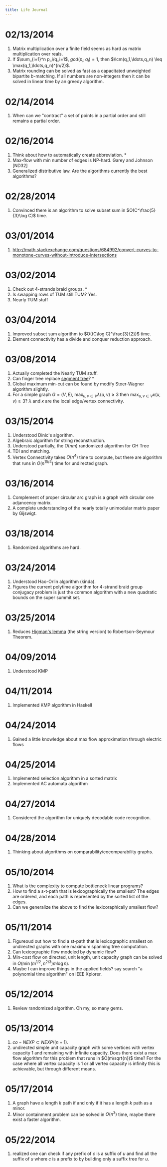 ```yaml
---
title: Life Journal
---
```


# 02/13/2014

1. Matrix multiplication over a finite field seems as hard as matrix multiplication over reals.
2. If $\sum_{i=1}^n p_i/q_i=1$, $gcd(p_i,q_i)=1$, then $\lcm(q_1,\ldots,q_n) \leq \max(q_1,\ldots,q_n)^{n/2}$.
3. Matrix rounding can be solved as fast as a capacitated unweighted bipartite $b$-matching. If all numbers are non-integers then it can be solved in linear time by an greedy algorithm.

# 02/14/2014

1. When can we "contract" a set of points in a partial order and still remains a partial order.

# 02/16/2014

1. Think about how to automatically create abbreviation. *
2. Max-flow with min number of edges is NP-hard. Garey and Johnson [ND32]
3. Generalized distributive law. Are the algorithms currently the best algorithms?

# 02/28/2014

1. Convinced there is an algorithm to solve subset sum in $O(C^\frac{5}{3}\log C)$ time.

# 03/01/2014

1. http://math.stackexchange.com/questions/684992/convert-curves-to-monotone-curves-without-introduce-intersections

# 03/02/2014

1. Check out 4-strands braid groups. *
2. Is swapping rows of TUM still TUM? Yes.
3. Nearly TUM stuff

# 03/04/2014

1. Improved subset sum algorithm to $O((C\log C)^\frac{3}{2})$ time.
2. Element connectivity has a divide and conquer reduction approach. 

# 03/08/2014

1. Actually completed the Nearly TUM stuff.
2. Can finger tree replace [segment tree](http://letuskode.blogspot.com/2013/01/segtrees.html)? *
3. Global maximum min-cut can be found by modify Stoer-Wagner algorithm slightly.
4. For a simple graph $G=(V,E)$, $\max_{u,v \in V} \lambda(u,v) \geq 3$ then $\max_{u,v \in V}  \kappa(u,v)\geq 3$? $\lambda$ and $\kappa$ are the local edge/vertex connectivity.

# 03/15/2014

1. Understood Dinic's algorithm.
2. Algebraic algorithm for string reconstruction. 
3. Understood partially, the $O(nm)$ randomized algorithm for GH Tree
4. TDI and matching.
5. Vertex Connectivity takes $O(n^4)$ time to compute, but there are algorithm that runs in $O(n^{15/4})$ time for undirected graph.

# 03/16/2014

1. Complement of proper circular arc graph is a graph with circular one adjancency matrix.
2. A complete understanding of the nearly totally unimodular matrix paper by Gijswigt.

# 03/18/2014

1. Randomized algorithms are hard.

# 03/24/2014

1. Understood Hao-Orlin algorithm (kinda).
2. Figures the current polytime algorithm for 4-strand braid group conjugacy problem is just the common algorithm with a new quadratic bounds on the super summit set.

# 03/25/2014

1. Reduces [Higman's lemma](http://en.wikipedia.org/wiki/Higman's_lemma) (the string version) to Robertson–Seymour Theorem.

# 04/09/2014

1. Understood KMP

# 04/11/2014
1. Implemented KMP algorithm in Haskell

# 04/24/2014
1. Gained a little knowledge about max flow approximation through electric flows

# 04/25/2014
1. Implemented selection algorithm in a sorted matrix
2. Implemented AC automata algorithm

# 04/27/2014
1. Considered the algorithm for uniquely decodable code recognition.

# 04/28/2014
1. Thinking about algorithms on comparability/cocomparability graphs.

# 05/10/2014
1. What is the complexity to compute bottleneck linear programs?
2. How to find a s-t-path that is lexicographically the smallest? The edges are ordered, and each path is represented by the sorted list of the edges.
3. Can we generalize the above to find the lexicoraphically smallest flow?

# 05/11/2014
1. Figureoud out how to find a st-path that is lexicographic smallest on undirected graphs with one maximum spanning tree computation.
2. Can lexicographic flow modeled by dynamic flow?
3. Min-cost flow on directed, unit length, unit capacity graph can be solved in $O(\min(m^{1/2},n^{2/3})m\log n)$.
4. Maybe I can improve things in the applied fields? say search "a polynomial time algorithm" on IEEE Xplorer.

# 05/12/2014
1. Review randomized algorithm. Oh my, so many gems.

# 05/13/2014
1. $co-NEXP \subset NEXP/(n+1)$.
2. undirected simple unit capacity graph with some vertices with vertex capacity $1$ and remaining with infinite capacity. Does there exist a max flow algorithm for this problem that runs in $O(m\sqrt{n})$ time? For the case where all vertex capacity is $1$ or all vertex capacity is infinity this is achievable, but through different means.

# 05/17/2014
1. A graph have a length $k$ path if and only if it has a length $k$ path as a minor.
2. Minor containment problem can be solved in $O(n^3)$ time, maybe there exist a faster algorithm. 

# 05/22/2014
1. realized one can check if any prefix of $c$ is a suffix of $u$ and find all the suffix of $u$ where $c$ is a prefix to by building only a suffix tree for $u$.